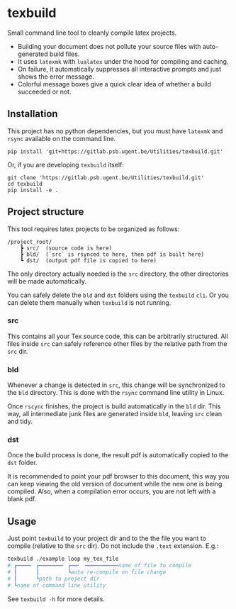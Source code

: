 # texbuild

Small command line tool to cleanly compile latex projects.

- Building your document does not pollute your source files
  with auto-generated build files.
- It uses `latexmk` with `lualatex` under the hood for compiling and caching.
- On failure, it automatically suppresses all interactive prompts
  and just shows the error message.
- Colorful message boxes give a quick clear idea
  of whether a build succeeded or not.
 
## Installation

This project has no python dependencies,
but you must have `latexmk` and `rsync` available on the command line.

```
pip install 'git+https://gitlab.psb.ugent.be/Utilities/texbuild.git'
```

Or, if you are developing `texbuild` itself:

```
git clone 'https://gitlab.psb.ugent.be/Utilities/texbuild.git'
cd texbuild
pip install -e .
```

## Project structure

This tool requires latex projects to be organized as follows:

```
/project_root/
    ┣ src/  (source code is here)
    ┣ bld/  (`src` is rsynced to here, then pdf is built here)
    ┗ dst/  (output pdf file is copied to here)
```

The only directory actually needed is the `src` directory,
the other directories will be made automatically.

You can safely delete the `bld` and `dst` folders using
the `texbuild` `cli`.
Or you can delete them manually when `texbuild` is not running.

### src

This contains all your Tex source code, this can be arbitrarily structured.
All files inside `src` can safely reference other files by the relative path
from the `src` dir.


### bld

Whenever a change is detected in `src`,
this change will be synchronized to the `bld` directory.
This is done with the `rsync` command line utility in Linux.

Once `rscync` finishes, the project is build automatically in the `bld` dir.
This way, all intermediate junk files are generated inside `bld`,
leaving `src` clean and tidy.


### dst

Once the build process is done, the result pdf is automatically copied to the
`dst` folder.

It is recommended to point your pdf browser to this document,
this way you can keep viewing the old version of document
while the new one is being compiled.
Also, when a compilation error occurs, you are not left with a blank pdf.


## Usage

Just point `texbuild` to your project dir
and to the the file you want to compile (relative to the `src` dir).
Do not include the `.text` extension. E.g.:

```bash
texbuild ./example loop my_tex_file
# ┏━━━━╸ ┏━━━━━━━╸ ┏━━╸ ╺━━━━━━━━━━name of file to compile
# ┃      ┃         ┗auto re-compile on file change
# ┃      ┗path to project dir
# ┗name of command line utility
```

See `texbuild -h` for more details.

